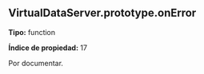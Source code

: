 ## VirtualDataServer.prototype.onError

**Tipo:** function

**Índice de propiedad:** 17

Por documentar.



